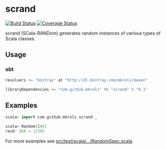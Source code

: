 scrand
======

[![Build Status](https://travis-ci.org/mkroli/scrand.svg?branch=master)](https://travis-ci.org/mkroli/scrand)
[![Coverage Status](https://coveralls.io/repos/github/mkroli/scrand/badge.svg?branch=master)](https://coveralls.io/github/mkroli/scrand?branch=master)

scrand (SCala-RANDom) generates random instances of various types of Scala classes.

Usage
-----

### sbt
```scala
resolvers += "bintray" at "http://dl.bintray.com/mkroli/maven"

libraryDependencies += "com.github.mkroli" %% "scrand" % "0.1"
```

Examples
--------

```scala
scala> import com.github.mkroli.scrand._

scala> Random[Int]
res0: Int = 12345
```
For more examples see [src/test/scala/.../RandomSpec.scala](https://github.com/mkroli/scrand/blob/master/src/test/scala/com/github/mkroli/scrand/RandomSpec.scala).
